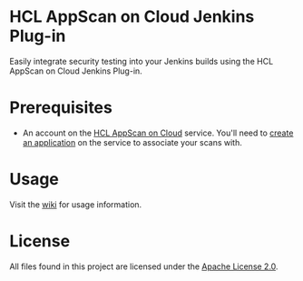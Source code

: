 # HCL AppScan on Cloud Jenkins Plug-in

Easily integrate security testing into your Jenkins builds using the HCL AppScan on Cloud Jenkins Plug-in.

# Prerequisites

- An account on the [HCL AppScan on Cloud](https://cloud.appscan.com/) service. You'll need to [create an application](https://help.hcltechsw.com/appscan/ASoC/ent_create_application.html) on the service to associate your scans with.

# Usage

Visit the [wiki](https://wiki.jenkins-ci.org/display/JENKINS/IBM+Application+Security+On+Cloud+Plugin) for usage information.

# License

All files found in this project are licensed under the [Apache License 2.0](LICENSE).
